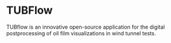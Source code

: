 # TUBFlow
TUBflow is an innovative open-source application for the digital postprocessing of oil film visualizations in wind tunnel tests.
